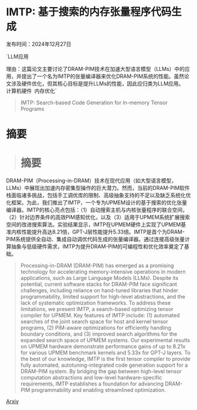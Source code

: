 # IMTP: 基于搜索的内存张量程序代码生成

发布时间：2024年12月27日

`LLM应用

理由：这篇论文主要讨论了DRAM-PIM技术在加速大型语言模型（LLMs）中的应用，并提出了一个名为IMTP的张量编译器来优化DRAM-PIM系统的性能。虽然论文涉及硬件优化，但其核心目标是提升LLMs的性能，因此应归类为LLM应用。` `计算机硬件` `内存优化`

> IMTP: Search-based Code Generation for In-memory Tensor Programs

# 摘要

> # 摘要
DRAM-PIM（Processing-in-DRAM）技术在现代应用（如大型语言模型，LLMs）中展现出加速内存密集型操作的巨大潜力。然而，当前的DRAM-PIM软件栈面临诸多挑战，包括手工调优库的限制、高级抽象支持的不足以及缺乏系统化优化框架。为此，我们推出了IMTP，一个专为UPMEM设计的基于搜索的优化张量编译器。IMTP的核心亮点包括：（1）自动搜索主机与内核张量程序的联合空间，（2）针对边界条件的高效PIM感知优化，以及（3）适用于UPMEM系统扩展搜索空间的改进搜索算法。实验结果显示，IMTP在UPMEM硬件上实现了UPMEM基准内核性能提升高达8.21倍，GPT-J层性能提升5.33倍。IMTP是首个为DRAM-PIM系统提供全自动、集成自动调优代码生成的张量编译器。通过连接高级张量计算抽象与低级硬件需求，IMTP为提升DRAM-PIM的可编程性和优化效率奠定了基础。

> Processing-in-DRAM (DRAM-PIM) has emerged as a promising technology for accelerating memory-intensive operations in modern applications, such as Large Language Models (LLMs). Despite its potential, current software stacks for DRAM-PIM face significant challenges, including reliance on hand-tuned libraries that hinder programmability, limited support for high-level abstractions, and the lack of systematic optimization frameworks. To address these limitations, we present IMTP, a search-based optimizing tensor compiler for UPMEM. Key features of IMTP include: (1) automated searches of the joint search space for host and kernel tensor programs, (2) PIM-aware optimizations for efficiently handling boundary conditions, and (3) improved search algorithms for the expanded search space of UPMEM systems. Our experimental results on UPMEM hardware demonstrate performance gains of up to 8.21x for various UPMEM benchmark kernels and 5.33x for GPT-J layers. To the best of our knowledge, IMTP is the first tensor compiler to provide fully automated, autotuning-integrated code generation support for a DRAM-PIM system. By bridging the gap between high-level tensor computation abstractions and low-level hardware-specific requirements, IMTP establishes a foundation for advancing DRAM-PIM programmability and enabling streamlined optimization.

[Arxiv](https://arxiv.org/abs/2412.19630)